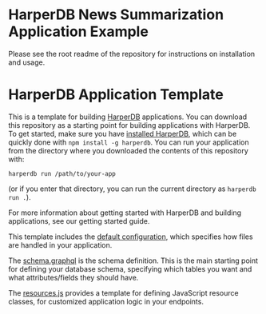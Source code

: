 # HarperDB News Summarization Application Example
Please see the root readme of the repository for instructions on installation and usage.

# HarperDB Application Template

This is a template for building [HarperDB](https://www.harperdb.io/) applications. You can download this repository as a starting point for building applications with HarperDB. To get started, make sure you have [installed HarperDB](https://docs.harperdb.io/docs/install-harperdb), which can be quickly done with `npm install -g harperdb`. You can run your application from the directory where you downloaded the contents of this repository with:

`harperdb run /path/to/your-app`

(or if you enter that directory, you can run the current directory as `harperdb run .`).

For more information about getting started with HarperDB and building applications, see our getting started guide.

This template includes the [default configuration](./config.yaml), which specifies how files are handled in your application.

The [schema.graphql](./schema.graphql) is the schema definition. This is the main starting point for defining your database schema, specifying which tables you want and what attributes/fields they should have.

The [resources.js](./resources.js) provides a template for defining JavaScript resource classes, for customized application logic in your endpoints.